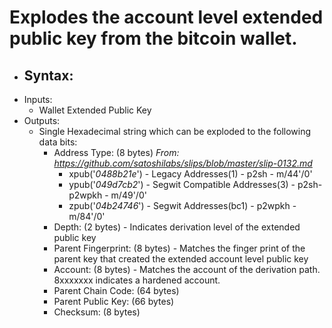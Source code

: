 # Explodes the account level extended public key from the bitcoin wallet.
* Syntax:
  - 
* Inputs:
  - Wallet Extended Public Key
* Outputs:
  - Single Hexadecimal string which can be exploded to the following data bits:
    - Address Type: (8 bytes)  _From: https://github.com/satoshilabs/slips/blob/master/slip-0132.md_
      - xpub('_0488b21e_') - Legacy Addresses(1) - p2sh - m/44'/0' 
      - ypub('_049d7cb2_') - Segwit Compatible Addresses(3) - p2sh-p2wpkh - m/49'/0'
      - zpub('_04b24746_') - Segwit Addresses(bc1) - p2wpkh - m/84'/0'
    - Depth: (2 bytes) - Indicates derivation level of the extended public key
    - Parent Fingerprint: (8 bytes) - Matches the finger print of the parent key that created the extended account level public key
    - Account: (8 bytes) - Matches the account of the derivation path. 8xxxxxxx indicates a hardened account.
    - Parent Chain Code: (64 bytes)
    - Parent Public Key: (66 bytes)
    - Checksum: (8 bytes)
